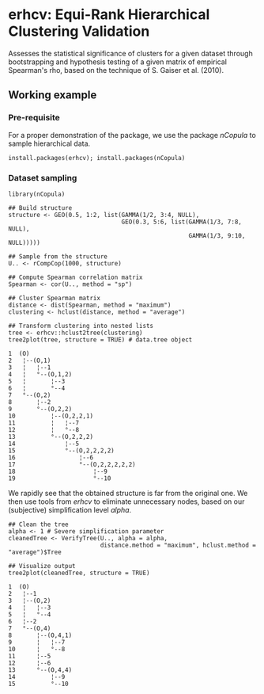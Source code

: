 # erhcv: Equi-Rank Hierarchical Clustering Validation

Assesses the statistical significance of clusters for a given dataset through bootstrapping and hypothesis testing of a given matrix of empirical Spearman's rho, based on the technique of S. Gaiser et al. (2010). 

## Working example

### Pre-requisite

For a proper demonstration of the package, we use the package *nCopula* to sample hierarchical data.

```{r}
install.packages(erhcv); install.packages(nCopula)
```

### Dataset sampling

```{r}
library(nCopula)

## Build structure
structure <- GEO(0.5, 1:2, list(GAMMA(1/2, 3:4, NULL),
                                GEO(0.3, 5:6, list(GAMMA(1/3, 7:8, NULL),
                                                   GAMMA(1/3, 9:10, NULL)))))
                                                   
## Sample from the structure
U.. <- rCompCop(1000, structure)

## Compute Spearman correlation matrix
Spearman <- cor(U.., method = "sp")

## Cluster Spearman matrix
distance <- dist(Spearman, method = "maximum")
clustering <- hclust(distance, method = "average")

## Transform clustering into nested lists
tree <- erhcv::hclust2tree(clustering)
tree2plot(tree, structure = TRUE) # data.tree object

1  (O)                              
2   ¦--(O,1)                        
3   ¦   ¦--1                        
4   ¦   °--(O,1,2)                  
5   ¦       ¦--3                    
6   ¦       °--4                    
7   °--(O,2)                        
8       ¦--2                        
9       °--(O,2,2)                  
10          ¦--(O,2,2,1)            
11          ¦   ¦--7                
12          ¦   °--8                
13          °--(O,2,2,2)            
14              ¦--5                
15              °--(O,2,2,2,2)      
16                  ¦--6            
17                  °--(O,2,2,2,2,2)
18                      ¦--9        
19                      °--10   
```

We rapidly see that the obtained structure is far from the original one. We then use tools from *erhcv* to eliminate unnecessary nodes, based on our (subjective) simplification level *alpha*.

```{r}
## Clean the tree
alpha <- 1 # Severe simplification parameter
cleanedTree <- VerifyTree(U.., alpha = alpha,
                          distance.method = "maximum", hclust.method = "average")$Tree

## Visualize output
tree2plot(cleanedTree, structure = TRUE)

1  (O)            
2   ¦--1          
3   ¦--(O,2)      
4   ¦   ¦--3      
5   ¦   °--4      
6   ¦--2          
7   °--(O,4)      
8       ¦--(O,4,1)
9       ¦   ¦--7  
10      ¦   °--8  
11      ¦--5      
12      ¦--6      
13      °--(O,4,4)
14          ¦--9  
15          °--10 
```


